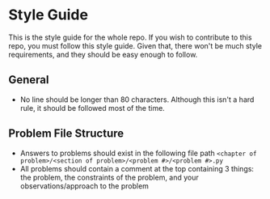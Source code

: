 Style Guide
===========

This is the style guide for the whole repo. If you wish to contribute to this
repo, you must follow this style guide. Given that, there won't be much style
requirements, and they should be easy enough to follow.

General
-------
- No line should be longer than 80 characters. Although this isn't a hard rule,
it should be followed most of the time.


Problem File Structure
----------------------
- Answers to problems should exist in the following file path 
`<chapter of problem>/<section of problem>/<problem #>/<problem #>.py`
- All problems should contain a comment at the top containing 3 things:
the problem, the constraints of the problem, and your observations/approach to
the problem
